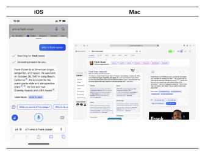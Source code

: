 | **iOS** | **Mac** |
|:-------:|:-------:|
|![](https://raw.githubusercontent.com/Vinetan/Surge-Function-Module/main/Image/BingUA/iOS.png "iOS")|![](https://raw.githubusercontent.com/Vinetan/Surge-Function-Module/main/Image/BingUA/Mac.jpeg "MacOS")|